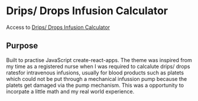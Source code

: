# Drips/ Drops Infusion Calculator

Access to [Drips/ Drops Infusion Calculator](https://drip-drop-infusion-calculator-20a660d690cd.herokuapp.com/)

## Purpose
Built to practise JavaScript create-react-apps. The theme was inspired from my time as a registered nurse when I was required to calcalute drips/ drops ratesfor intravenous infusions, usually for blood products such as platets which could not be put through a mechanical infussion pump because the platets get damaged via the pump mechanism.  This was a opportunity to incorpate a little math and my real world experience. 

